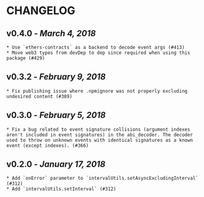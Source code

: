 # CHANGELOG

## v0.4.0 - _March 4, 2018_

    * Use `ethers-contracts` as a backend to decode event args (#413)
    * Move web3 types from devDep to dep since required when using this package (#429)

## v0.3.2 - _February 9, 2018_

    * Fix publishing issue where .npmignore was not properly excluding undesired content (#389)

## v0.3.0 - _February 5, 2018_

    * Fix a bug related to event signature collisions (argument indexes aren't included in event signatures) in the abi_decoder. The decoder used to throw on unknown events with identical signatures as a known event (except indexes). (#366)

## v0.2.0 - _January 17, 2018_

    * Add `onError` parameter to `intervalUtils.setAsyncExcludingInterval` (#312)
    * Add `intervalUtils.setInterval` (#312)
